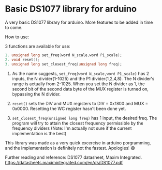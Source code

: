 # Basic DS1077 library for arduino
A very basic DS1077 library for arduino. More features to be added in time to come.


How to use:

3 functions are available for use:
```c++
1. unsigned long set_freq(word N_scale,word P1_scale);
2. void reset();
3. unsigned long set_closest_freq(unsigned long freq);
```
1. As the name suggests, ```set_freq(word N_scale,word P1_scale)``` has 2 inputs, the N divider(1-1025) and the P1 divider(1,2,4,8).
  The N divider's range is actually from 2-1025. When you set the N  divider as 1, the second bit of the second data byte of the MUX register is turned on,
  bypassing the N divider.
  
2. ```reset()``` sets the DIV and MUX registers to DIV = 0x1800 and MUX = 0x0000. Resetting the WC register hasn't been done yet.


3. ```set_closest_freq(unsigned long freq)``` has 1 input, the desired freq. The program will try to attain the closest frequency permissible by the frequency dividers
  (Note: I'm actually not sure if the current implementation is the best)
  
  
This library was made as a very quick excercise in arduino porgramming, and the implementation is definitely not the fastest. Apologies! :sweat_smile:

Further reading and reference: DS1077 datasheet, Maxim Integrated. https://datasheets.maximintegrated.com/en/ds/DS1077.pdf
